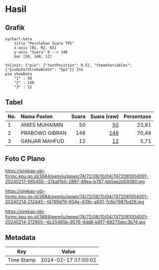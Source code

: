 # Hasil

## Grafik

```mermaid
xychart-beta
    title "Perolehan Suara TPS"
    x-axis [01, 02, 03]
    y-axis "Suara" 0 --> 148
    bar [50, 148, 12]
```

```mermaid
%%{init: {"pie": {"textPosition": 0.5}, "themeVariables": {"pieOuterStrokeWidth": "5px"}} }%%
pie showData
    "1" : 50
    "2" : 148
    "3" : 12
```

## Tabel

| No. | Nama Paslon    | Suara | Suara (raw) | Persentase |
|:--- |:-------------- | -----:| -----------:| ----------:|
| 1   | ANIES MUHAIMIN | 50    | [50][p-1]   | 23,81      |
| 2   | PRABOWO GIBRAN | 148   | [148][p-2]  | 70,48      |
| 3   | GANJAR MAHFUD  | 12    | [12][p-3]   | 5,71       |


[p-1]: https://github.com/gigit-pemilu/pemilu-2024-74-sulawesi-tenggara/blob/main/pilpres/hitung-suara/sub/74-sulawesi-tenggara/sub/72-kota-bau-bau/sub/08-batupoaro/sub/1004-kaobula/sub/001-tps/sub/paslon-1.txt
[p-2]: https://github.com/gigit-pemilu/pemilu-2024-74-sulawesi-tenggara/blob/main/pilpres/hitung-suara/sub/74-sulawesi-tenggara/sub/72-kota-bau-bau/sub/08-batupoaro/sub/1004-kaobula/sub/001-tps/sub/paslon-2.txt
[p-3]: https://github.com/gigit-pemilu/pemilu-2024-74-sulawesi-tenggara/blob/main/pilpres/hitung-suara/sub/74-sulawesi-tenggara/sub/72-kota-bau-bau/sub/08-batupoaro/sub/1004-kaobula/sub/001-tps/sub/paslon-3.txt

## Foto C Plano

https://sirekap-obj-formc.kpu.go.id/3684/pemilu/ppwp/74/72/08/10/04/7472081004001-20240217-065455--37baf1b0-2897-49ea-b787-bb5ae2d59380.jpg

https://sirekap-obj-formc.kpu.go.id/3684/pemilu/ppwp/74/72/08/10/04/7472081004001-20240214-212445--f4789d79-604e-439c-a931-7c6e7987bd26.jpg

https://sirekap-obj-formc.kpu.go.id/3684/pemilu/ppwp/74/72/08/10/04/7472081004001-20240214-212905--6c25465b-9576-4dd8-b6f7-69273dec3b74.jpg


## Metadata

| Key        | Value               |
| ---------- | ------------------- |
| Time Stamp | 2024-02-17 07:00:02 |



